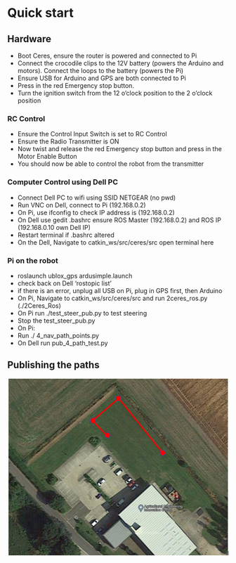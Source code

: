 # Quick start 
## Hardware
- Boot Ceres, ensure the router is powered and connected to Pi
- Connect the crocodile clips to the 12V battery (powers the Arduino and motors). Connect the loops to the battery (powers the Pi)
- Ensure USB for Arduino and GPS are both connected to Pi
- Press in the red Emergency stop button.
- Turn the ignition switch from the 12 o’clock position to the 2 o’clock position 
### RC Control
- Ensure the Control Input Switch is set to RC Control 
- Ensure the Radio Transmitter is ON
- Now twist and release the red Emergency stop button and press in the Motor Enable Button
- You should now be able to control the robot from the transmitter
### Computer Control using Dell PC
- Connect  Dell PC to wifi using SSID NETGEAR (no pwd)
- Run VNC on Dell, connect to Pi (192.168.0.2)
- On Pi, use ifconfig to check IP address is (192.168.0.2)
- On Dell use gedit .bashrc ensure ROS Master (192.168.0.2) and ROS IP  (192.168.0.10 own Dell IP)
- Restart terminal if .bashrc altered
- On the Dell, Navigate to catkin_ws/src/ceres/src open terminal here
### Pi on the robot
- roslaunch ublox_gps ardusimple.launch
- check back on Dell ‘rostopic list’
- if there is an error, unplug all USB on Pi, plug in GPS first, then Arduino
- On Pi, Navigate to catkin_ws/src/ceres/src and run 2ceres_ros.py (./2Ceres_Ros)
- On Pi run ./test_steer_pub.py to test steering
- Stop the test_steer_pub.py
- On Pi:
- Run ./ 4_nav_path_points.py
- On Dell run pub_4_path_test.py
## Publishing the paths
![Paths](/pubpaths.PNG)

